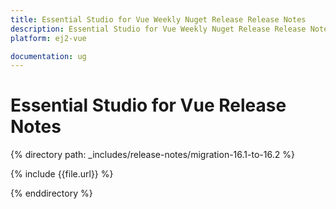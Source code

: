 ```yaml
---
title: Essential Studio for Vue Weekly Nuget Release Release Notes  
description: Essential Studio for Vue Weekly Nuget Release Release Notes  
platform: ej2-vue

documentation: ug
---
```


# Essential Studio for  Vue  Release Notes  


{% directory path: _includes/release-notes/migration-16.1-to-16.2 %}

{% include {{file.url}} %}

{% enddirectory %}
